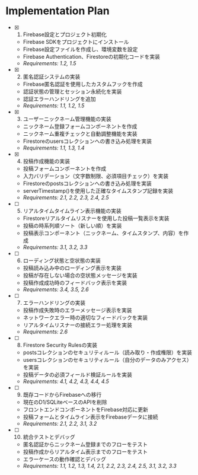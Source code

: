 # Implementation Plan

- [x] 1. Firebase設定とプロジェクト初期化
  - Firebase SDKをプロジェクトにインストール
  - Firebase設定ファイルを作成し、環境変数を設定
  - Firebase Authentication、Firestoreの初期化コードを実装
  - _Requirements: 1.2, 1.5_

- [x] 2. 匿名認証システムの実装
  - Firebase匿名認証を使用したカスタムフックを作成
  - 認証状態の管理とセッション永続化を実装
  - 認証エラーハンドリングを追加
  - _Requirements: 1.1, 1.2, 1.5_

- [x] 3. ユーザーニックネーム管理機能の実装
  - ニックネーム登録フォームコンポーネントを作成
  - ニックネーム重複チェックと自動調整機能を実装
  - Firestoreのusersコレクションへの書き込み処理を実装
  - _Requirements: 1.1, 1.3, 1.4_

- [x] 4. 投稿作成機能の実装
  - 投稿フォームコンポーネントを作成
  - 入力バリデーション（文字数制限、必須項目チェック）を実装
  - Firestoreのpostsコレクションへの書き込み処理を実装
  - serverTimestamp()を使用した正確なタイムスタンプ記録を実装
  - _Requirements: 2.1, 2.2, 2.3, 2.4, 2.5_

- [ ] 5. リアルタイムタイムライン表示機能の実装
  - Firestoreリアルタイムリスナーを使用した投稿一覧表示を実装
  - 投稿の時系列順ソート（新しい順）を実装
  - 投稿表示コンポーネント（ニックネーム、タイムスタンプ、内容）を作成
  - _Requirements: 3.1, 3.2, 3.3_

- [ ] 6. ローディング状態と空状態の実装
  - 投稿読み込み中のローディング表示を実装
  - 投稿が存在しない場合の空状態メッセージを実装
  - 投稿作成成功時のフィードバック表示を実装
  - _Requirements: 3.4, 3.5, 2.6_

- [ ] 7. エラーハンドリングの実装
  - 投稿作成失敗時のエラーメッセージ表示を実装
  - ネットワークエラー時の適切なフィードバックを実装
  - リアルタイムリスナーの接続エラー処理を実装
  - _Requirements: 2.6_

- [ ] 8. Firestore Security Rulesの実装
  - postsコレクションのセキュリティルール（読み取り・作成権限）を実装
  - usersコレクションのセキュリティルール（自分のデータのみアクセス）を実装
  - 投稿データの必須フィールド検証ルールを実装
  - _Requirements: 4.1, 4.2, 4.3, 4.4, 4.5_

- [ ] 9. 既存コードからFirebaseへの移行
  - 現在のD1/SQLiteベースのAPIを削除
  - フロントエンドコンポーネントをFirebase対応に更新
  - 投稿フォームとタイムライン表示をFirebaseデータに接続
  - _Requirements: 2.1, 2.2, 3.1, 3.2_

- [ ] 10. 統合テストとデバッグ
  - 匿名認証からニックネーム登録までのフローをテスト
  - 投稿作成からリアルタイム表示までのフローをテスト
  - エラーケースの動作確認とデバッグ
  - _Requirements: 1.1, 1.2, 1.3, 1.4, 2.1, 2.2, 2.3, 2.4, 2.5, 3.1, 3.2, 3.3_